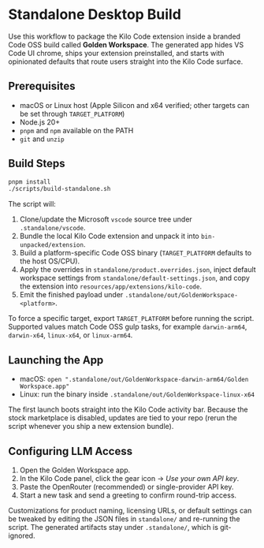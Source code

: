 # Standalone Desktop Build

Use this workflow to package the Kilo Code extension inside a branded Code OSS build called **Golden Workspace**. The generated app hides VS Code UI chrome, ships your extension preinstalled, and starts with opinionated defaults that route users straight into the Kilo Code surface.

## Prerequisites

- macOS or Linux host (Apple Silicon and x64 verified; other targets can be set through `TARGET_PLATFORM`)
- Node.js 20+
- `pnpm` and `npm` available on the PATH
- `git` and `unzip`

## Build Steps

```bash
pnpm install
./scripts/build-standalone.sh
```

The script will:

1. Clone/update the Microsoft `vscode` source tree under `.standalone/vscode`.
2. Bundle the local Kilo Code extension and unpack it into `bin-unpacked/extension`.
3. Build a platform-specific Code OSS binary (`TARGET_PLATFORM` defaults to the host OS/CPU).
4. Apply the overrides in `standalone/product.overrides.json`, inject default workspace settings from `standalone/default-settings.json`, and copy the extension into `resources/app/extensions/kilo-code`.
5. Emit the finished payload under `.standalone/out/GoldenWorkspace-<platform>`.

To force a specific target, export `TARGET_PLATFORM` before running the script. Supported values match Code OSS gulp tasks, for example `darwin-arm64`, `darwin-x64`, `linux-x64`, or `linux-arm64`.

## Launching the App

- macOS: `open ".standalone/out/GoldenWorkspace-darwin-arm64/Golden Workspace.app"`
- Linux: run the binary inside `.standalone/out/GoldenWorkspace-linux-x64`

The first launch boots straight into the Kilo Code activity bar. Because the stock marketplace is disabled, updates are tied to your repo (rerun the script whenever you ship a new extension bundle).

## Configuring LLM Access

1. Open the Golden Workspace app.
2. In the Kilo Code panel, click the gear icon → _Use your own API key_.
3. Paste the OpenRouter (recommended) or single-provider API key.
4. Start a new task and send a greeting to confirm round-trip access.

Customizations for product naming, licensing URLs, or default settings can be tweaked by editing the JSON files in `standalone/` and re-running the script. The generated artifacts stay under `.standalone/`, which is git-ignored.
